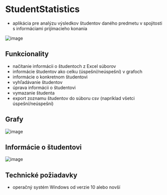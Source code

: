 # StudentStatistics
- aplikácia pre analýzu výsledkov študentov daného predmetu v spojitosti s informáciami prijímacieho konania

![image](https://github.com/user-attachments/assets/bbab5976-aeb2-4437-a21f-fa078eb36b7d)


## Funkcionality
- načítanie informácii o študentoch z Excel súborov
- informácie študentov ako celku (úspešní/neúspešní) v grafoch
- informácie o konkretnom študentovi
- vyhľadávanie študentov
- úprava informácii o študentovi
- vymazanie študenta
- export zoznamu študentov do súboru csv (napríklad všetci úspešní/neúspešní)

## Grafy
![image](https://github.com/user-attachments/assets/24aeea4d-a163-4d5d-9c5c-0dacbde6f1d4)


## Informácie o študentovi
![image](https://github.com/user-attachments/assets/1990b1f2-b11a-4043-ad82-322e9224cbfc)


## Technické požiadavky
- operačný systém Windows od verzie 10 alebo novší
